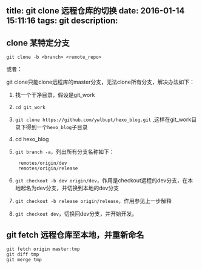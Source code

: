title: git clone 远程仓库的切换
date: 2016-01-14 15:11:16
tags: git
description: 
---
## clone 某特定分支

    git clone -b <branch> <remote_repo>

或者：

git clone只能clone远程库的master分支，无法clone所有分支，解决办法如下：

<!-- more -->

1. 找一个干净目录，假设是git_work
2. `cd git_work`
3. `git clone https://github.com/ywlbupt/hexo_blog.git` ,这样在git_work目录下得到一个`hexo_blog`子目录
4. cd hexo_blog
5. `git branch -a`，列出所有分支名称如下：

        remotes/origin/dev
        remotes/origin/release
6. `git checkout -b dev origin/dev`，作用是checkout远程的dev分支，在本地起名为dev分支，并切换到本地的dev分支
7. `git checkout -b release origin/release`，作用参见上一步解释
8. `git checkout dev`，切换回dev分支，并开始开发。

## git fetch 远程仓库至本地，并重新命名

    git fetch origin master:tmp
    git diff tmp 
    git merge tmp
